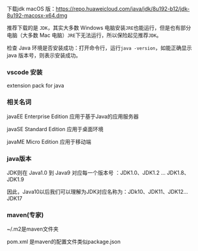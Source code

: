 下载jdk   macOS 版：https://repo.huaweicloud.com/java/jdk/8u192-b12/jdk-8u192-macosx-x64.dmg

推荐下载的是 `JDK`，其实大多数 Windows 电脑安装`JRE`也能运行，但是也有部分电脑（大多数 Mac 电脑）`JRE`下无法运行，所以保险起见推荐`JDK`。

检查 Java 环境是否安装成功：打开命令行，运行`java -version`，如能正确显示 java 版本号，则表示安装成功。





### vscode 安装

extension pack for java



### 相关名词

javaEE   Enterprise Edition   应用于基于Java的应用服务器

javaSE   Standard Edition   应用于桌面环境

javaME  Micro Edition      应用于移动端



### java版本

 JDK则在 Java1.0 到 Java9 对应每一个版本号 ：JDK1.0、JDK1.2 ... JDK1.8、JDK1.9

 因此，Java10以后我们可以理解为JDK对应名称为：JDk10、JDK11、JDK12... JDK17



### maven(专家)

~/.m2是maven文件夹



pom.xml 是maven的配置文件类似package.json